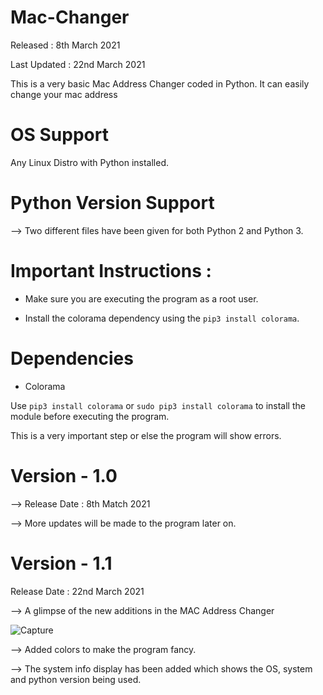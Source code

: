# Mac-Changer

Released : 8th March 2021

Last Updated : 22nd March 2021

This is a very basic Mac Address Changer coded in Python. It can easily change your mac address

# OS Support

Any Linux Distro with Python installed.

# Python Version Support

--> Two different files have been given for both Python 2 and Python 3.

# Important Instructions : 

* Make sure you are executing the program as a root user. 

* Install the colorama dependency using the `pip3 install colorama`. 


# Dependencies 

* Colorama

Use `pip3 install colorama` or `sudo pip3 install colorama` to install the module before executing the program. 

This is a very important step or else the program will show errors. 

# Version - 1.0
 
--> Release Date : 8th Match 2021 

--> More updates will be made to the program later on.

# Version - 1.1

Release Date : 22nd March 2021

--> A glimpse of the new additions in the MAC Address Changer

![Capture](https://user-images.githubusercontent.com/68228966/111973174-3ccbba00-8b24-11eb-8155-c4875c08293a.PNG)

--> Added colors to make the program fancy.

--> The system info display has been added which shows the OS, system and python version being used.
